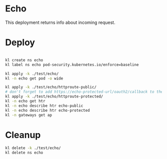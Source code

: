 
# Echo

This deployment returns info about incoming request.

# Deploy

```bash

kl create ns echo
kl label ns echo pod-security.kubernetes.io/enforce=baseline

kl apply -k ./test/echo/
kl -n echo get pod -o wide

kl apply -k ./test/echo/httproute-public/
# don't forget to add https://echo-protected-url/oauth2/callback to the list of allowed redirect URIs
kl apply -k ./test/echo/httproute-protected/
kl -n echo get htr
kl -n echo describe htr echo-public
kl -n echo describe htr echo-protected
kl -n gateways get ap

```

# Cleanup

```bash
kl delete -k ./test/echo/
kl delete ns echo
```
